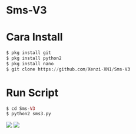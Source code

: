 # Sms-V3
# Cara Install
```python
$ pkg install git
$ pkg install python2
$ pkg install nano
$ git clone https://github.com/Xenzi-XN1/Sms-V3
```
# Run Script
```php
$ cd Sms-V3
$ python2 sms3.py
```
[![](https://img.shields.io/static/v1?logo=youtube&label=subscribe&message=XENZI%20GANZ&color=green)](https://youtube.com/channel/UC7ygjAbDjuiN76PqOlJm40A)
[![](https://img.shields.io/static/v1?logo=youtube&label=subscribe&message=XENZI%20GANZZ&color=green)](https://youtube.com/channel/UCJWq5Rw5C5JbJeY0xXR_kWQ)

